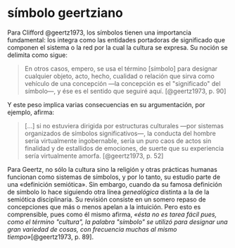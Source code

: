 # símbolo geertziano

Para Clifford @geertz1973, los símbolos tienen una importancia fundamental: los integra como las entidades portadoras de significado que componen el sistema o la red por la cual la cultura se expresa. Su noción se delimita como sigue:

 >
 > En otros casos, empero, se usa el término [símbolo] para designar cualquier objeto, acto, hecho, cualidad o relación que sirva como vehículo de una concepción —la concepción es el "significado" del símbolo—, y ése es el sentido que seguiré aquí. [@geertz1973, p. 90]

Y este peso implica varias consecuencias en su argumentación, por ejemplo, afirma:

 >
 > [...] si no estuviera dirigida por estructuras culturales —por sistemas organizados de símbolos significativos—, la conducta del hombre sería virtualmente ingobernable, sería un puro caos de actos sin finalidad y de estallidos de emociones, de suerte que su experiencia sería virtualmente amorfa. [@geertz1973, p. 52]

Para Geertz, no sólo la cultura sino la religión y otras prácticas humanas funcionan como sistemas de símbolos, y por lo tanto, su estudio parte de una «definición semiótica». Sin embargo, cuando da su famosa definición de símbolo lo hace siguiendo otra línea *genealógica* distinta a la de la semiótica disciplinaria. Su revisión consiste en un somero repaso de concepciones que más o menos apelan a la intuición. Pero esto es comprensible, pues como él mismo afirma, *«ésta no es tarea fácil pues, como el término "cultura", la palabra "símbolo" se utilizó para designar una gran variedad de cosas, con frecuencia muchas al mismo tiempo»*[@geertz1973, p. 89].
